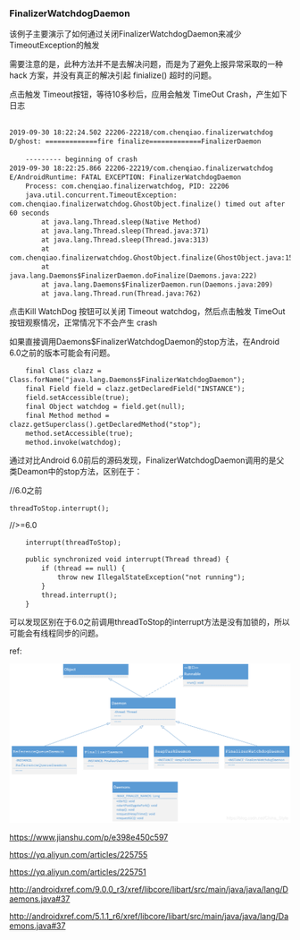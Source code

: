 ### FinalizerWatchdogDaemon


该例子主要演示了如何通过关闭FinalizerWatchdogDaemon来减少TimeoutException的触发

需要注意的是，此种方法并不是去解决问题，而是为了避免上报异常采取的一种 hack 方案，并没有真正的解决引起 finialize() 超时的问题。


点击触发 Timeout按钮，等待10多秒后，应用会触发 TimeOut Crash，产生如下日志

```

2019-09-30 18:22:24.502 22206-22218/com.chenqiao.finalizerwatchdog D/ghost: =============fire finalize=============FinalizerDaemon
    
    --------- beginning of crash
2019-09-30 18:22:25.866 22206-22219/com.chenqiao.finalizerwatchdog E/AndroidRuntime: FATAL EXCEPTION: FinalizerWatchdogDaemon
    Process: com.chenqiao.finalizerwatchdog, PID: 22206
    java.util.concurrent.TimeoutException: com.chenqiao.finalizerwatchdog.GhostObject.finalize() timed out after 60 seconds
        at java.lang.Thread.sleep(Native Method)
        at java.lang.Thread.sleep(Thread.java:371)
        at java.lang.Thread.sleep(Thread.java:313)
        at com.chenqiao.finalizerwatchdog.GhostObject.finalize(GhostObject.java:15)
        at java.lang.Daemons$FinalizerDaemon.doFinalize(Daemons.java:222)
        at java.lang.Daemons$FinalizerDaemon.run(Daemons.java:209)
        at java.lang.Thread.run(Thread.java:762)

```


点击Kill WatchDog 按钮可以关闭 Timeout watchdog，然后点击触发 TimeOut 按钮观察情况，正常情况下不会产生 crash


如果直接调用Daemons$FinalizerWatchdogDaemon的stop方法，在Android 6.0之前的版本可能会有问题。

```
    final Class clazz = Class.forName("java.lang.Daemons$FinalizerWatchdogDaemon");
    final Field field = clazz.getDeclaredField("INSTANCE");
    field.setAccessible(true);
    final Object watchdog = field.get(null);
    final Method method = clazz.getSuperclass().getDeclaredMethod("stop");
    method.setAccessible(true);
    method.invoke(watchdog);
```

通过对比Android 6.0前后的源码发现，FinalizerWatchdogDaemon调用的是父类Deamon中的stop方法，区别在于：

//6.0之前
```
threadToStop.interrupt();
```
//>=6.0
```
    interrupt(threadToStop);
```

```
    public synchronized void interrupt(Thread thread) {
        if (thread == null) {
            throw new IllegalStateException("not running");
        }
        thread.interrupt();
    }
```
可以发现区别在于6.0之前调用threadToStop的interrupt方法是没有加锁的，所以可能会有线程同步的问题。







ref:

![aaa](./20190304174027734.png)

https://www.jianshu.com/p/e398e450c597

https://yq.aliyun.com/articles/225755

https://yq.aliyun.com/articles/225751


http://androidxref.com/9.0.0_r3/xref/libcore/libart/src/main/java/java/lang/Daemons.java#37

http://androidxref.com/5.1.1_r6/xref/libcore/libart/src/main/java/java/lang/Daemons.java#37
